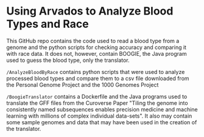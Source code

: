 # Using Arvados to Analyze Blood Types and Race

This GitHub repo contains the code used to read a blood type from a genome and the python scripts for checking accuracy and comparing it with race data. It does not, however, contain BOOGIE, the Java program used to guess the blood type, only the translator.

`/AnalyzeBloodByRace` contains python scripts that were used to analyze processed blood types and compare them to a csv file downloaded from the Personal Genome Project and the 1000 Genomes Project

`/BoogieTranslator` contains a Dockerfile and the Java programs used to translate the GFF files from the Curoverse Paper "Tiling the genome into consistently named subsequences enables precision medicine and machine learning with millions of complex individual data-sets". It also may contain some sample genomes and data that may have been used in the creation of the translator.
